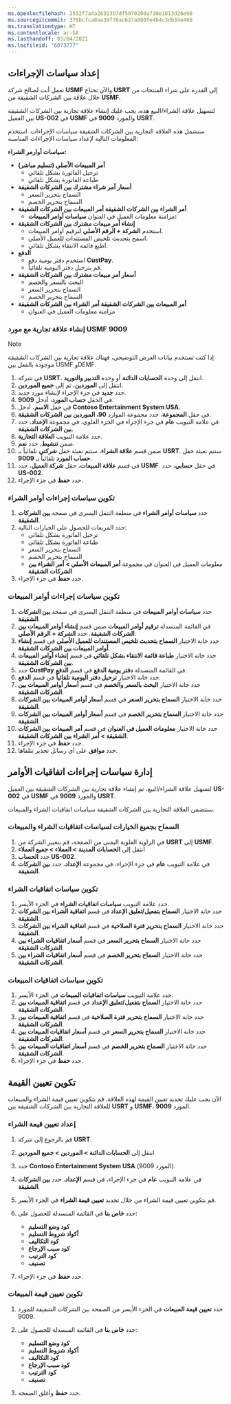 ```yaml
---
ms.openlocfilehash: 2552f7a4a26313b7df597020da730e1813d26e98
ms.sourcegitcommit: 376bcfca0ae39f70ac627a080fe4b4c3db34e466
ms.translationtype: HT
ms.contentlocale: ar-SA
ms.lasthandoff: 03/04/2021
ms.locfileid: "6073777"
---
```


## <a name="set-up-action-policies"></a>إعداد سياسات الإجراءات
 
تعمل أنت لصالح شركة **USMF** والآن تحتاج **USRT** إلى القدرة على شراء المنتجات من خلال علاقة بين الشركات الشقيقة من **USMF**. 

لتسهيل علاقة الشراء/البيع هذه، يجب عليك إنشاء علاقة تجارية بين الشركات الشقيقة بين العميل **US-002** في **USMF** والمورد **9009** في **USRT**.

ستشمل هذه العلاقة التجارية بين الشركات الشقيقة سياسات الإجراءات. استخدم المعلومات التالية لإعداد سياسات الإجراءات المناسبة:

**سياسات أوارمر الشراء:**

-   **أمر المبيعات الأصلي (تسليم مباشر)**
    -   ترحيل الفاتورة بشكل تلقائي
    -   طباعة الفاتورة بشكل تلقائي
-   **أسعار أمر شراء مشترك بين الشركات الشقيقة**
    -   السماح بتحرير السعر
    -   السماح بتحرير الخصم
-   **أمر الشراء بين الشركات الشقيقة أمر المبيعات بين الشركات الشقيقة**
    -   مزامنة معلومات العميل في العنوان **سياسات أوامر المبيعات:**
-   **إنشاء أمر مبيعات مشترك بين الشركات الشقيقة**
    -   استخدم **الشركة + الرقم الأصلي** لترقيم أوامر المبيعات.
    -   اسمح بتحديث تلخيص المستندات للعميل الأصلي.
    -   اطبع قائمة الانتقاء بشكل تلقائي.
-   **الدفع**
    -   استخدم دفتر يومية دفع **CustPay**.
    -   قم بترحيل دفتر اليومية تلقائياً.
-   **أسعار أمر مبيعات مشترك بين الشركات الشقيقة**
    -   البحث بالسعر والخصم
    -   السماح بتحرير السعر
    -   السماح بتحرير الخصم
-   **أمر المبيعات بين الشركات الشقيقة أمر الشراء بين الشركات الشقيقة**
    -   مزامنة معلومات العميل في العنوان

### <a name="create-a-trading-relationship-with-usmf-vendor-9009"></a>إنشاء علاقة تجارية مع مورد USMF 9009 

> [!NOTE] 
> إذا كنت تستخدم بيانات العرض التوضيحي، فهناك علاقة تجارية بين الشركات الشقيقة موجودة بالفعل بين USMF وDEMF. 

1.  في شركة **USRT**، انتقل إلى وحدة **الحسابات الدائنة** أو وحدة **التدبير والتوريد**.
2.  انتقل إلى **الموردين**، ثم إلى **جميع الموردين**.
3.  حدد **جديد** في جزء الإجراء لإنشاء مورد جديد.
4.  في الحقل **حساب المورد**، أدخل **9009**.
5.  في حقل **الاسم**، أدخل **Contoso ‏Entertainment System USA**.
6.  في حقل **المجموعة**، حدد مجموعة الموارد **90، الموردين بين الشركات الشقيقة**.
7.  في علامة التبويب **عام** في جزء الإجراء في الجزء العلوي، في مجموعة **الإعداد**، حدد **بين الشركات الشقيقة**.
8.  حدد علامة التبويب **العلاقة التجارية**.
9.  ضمن **تنشيط**، حدد **نعم**.
10. ضمن قسم **علاقة الشراء**، ستتم تعبئة حقل **شركتي** تلقائياً بـ **USRT**. ستتم تعبئة حقل **حساب المورد** تلقائياً بـ **9009**.
11. في قسم **علاقة المبيعات**، حقل **شركة العميل**، حدد **USMF**. في حقل **حسابي**، حدد **US-002**.
12. حدد **حفظ** في جزء الإجراء.


### <a name="configure-the-purchase-order-action-policies"></a>تكوين سياسات إجراءات أوامر الشراء

1. حدد **سياسات أوامر الشراء** في منطقة التنقل اليسرى في صفحة **بين الشركات الشقيقة**.
2. حدد المربعات للحصول على الخيارات التالية:
    - ترحيل الفاتورة بشكل تلقائي
    - طباعة الفاتورة بشكل تلقائي
    - السماح بتحرير السعر
    - السماح بتحرير الخصم
    - معلومات العميل في العنوان في مجموعة **أمر المبيعات الأصلي > أمر الشراء بين الشركات الشقيقة**
1. حدد **حفظ** في جزء الإجراء. 

### <a name="configure-the-sales-order-action-policies"></a>تكوين سياسات إجراءات أوامر المبيعات

1. حدد **سياسات أوامر المبيعات** في منطقة التنقل اليسرى في صفحة **بين الشركات الشقيقة**.
2. في القائمة المنسدلة **ترقيم أوامر المبيعات** ضمن قسم **إنشاء أوامر المبيعات بين الشركات الشقيقة**، حدد **الشركة + الرقم الأصلي**. 
3. حدد خانة الاختيار **السماح بتحديث تلخيص المستندات للعميل الأصلي‬** في قسم **إنشاء أوامر المبيعات بين الشركات الشقيقة**.
4. حدد خانة الاختيار **طباعة قائمة الانتقاء بشكل تلقائي** في قسم **إنشاء أوامر المبيعات بين الشركات الشقيقة**.
5. حدد **CustPay** في القائمة المنسدلة **دفتر يومية الدفع** في قسم **الدفع**.
6. حدد خانة الاختيار **ترحيل دفتر اليومية تلقائياً** في قسم **الدفع**.
7. حدد خانة الاختيار **البحث بالسعر والخصم‬** في قسم **أسعار أوامر المبيعات بين الشركات الشقيقة**.
8. حدد خانة الاختيار **السماح بتحرير السعر‬‬** في قسم **أسعار أوامر المبيعات بين الشركات الشقيقة**.
9. حدد خانة الاختيار **السماح بتحرير الخصم‬** في قسم **أسعار أوامر المبيعات بين الشركات الشقيقة**.
10. حدد خانة الاختيار **معلومات العميل في العنوان** في قسم **أمر المبيعات بين الشركات الشقيقة > أمر الشراء بين الشركات الشقيقة**.
11. حدد **حفظ** في جزء الإجراء.
12.  حدد **موافق** على أي رسائل تحذير تتلقاها. 


## <a name="manage-order-agreement-action-policies"></a>إدارة سياسات إجراءات اتفاقيات الأوامر
 

لتسهيل علاقة الشراء/البيع، تم إنشاء علاقة تجارية بين الشركات الشقيقة بين العميل **US-002** في **USMF** والمورد **9009** في **USRT**.

ستتضمن العلاقة التجارية بين الشركات الشقيقة سياسات اتفاقيات الشراء والمبيعات.

### <a name="allow-all-options-for-the-purchase-and-sales-agreement-policies"></a>السماح بجميع الخيارات لسياسات اتفاقيات الشراء والمبيعات

1.  في الزاوية العلوية اليمنى من الصفحة، قم بتغيير الشركة من **USRT** إلى **USMF**.
2.  انتقل إلى **الحسابات المدينة > العملاء > جميع العملاء**
4.  حدد **الحساب US-002**.
5.  في علامة التبويب **عام** في جزء الإجراء، في مجموعة **الإعداد**، حدد **بين الشركات الشقيقة**.

### <a name="configure-the-purchase-agreement-policies"></a>تكوين سياسات اتفاقيات الشراء

1.  حدد علامة التبويب **سياسات اتفاقيات الشراء** في الجزء الأيسر.
2.  حدد خانة الاختيار **السماح بتفعيل/تعليق الإعداد** في قسم **اتفاقية الشراء بين الشركات الشقيقة**.
3.  حدد خانة الاختيار **السماح بتحرير فترة الصلاحية** في قسم **اتفاقية الشراء بين الشركات الشقيقة**.
4.  حدد خانة الاختيار **السماح بتحرير السعر‬‬** في قسم **أسعار اتفاقيات الشراء بين الشركات الشقيقة**.
5. حدد خانة الاختيار **السماح بتحرير الخصم** في قسم **أسعار اتفاقيات الشراء بين الشركات الشقيقة**.

### <a name="configure-the-sales-agreement-policies"></a>تكوين سياسات اتفاقيات المبيعات

1. حدد علامة التبويب **سياسات اتفاقيات المبيعات** في الجزء الأيسر.
2. حدد خانة الاختيار **السماح بتفعيل/تعليق الإعداد** في قسم **اتفاقية المبيعات بين الشركات الشقيقة**.
3. حدد خانة الاختيار **السماح بتحرير فترة الصلاحية** في قسم **اتفاقية المبيعات بين الشركات الشقيقة**.
4. حدد خانة الاختيار **السماح بتحرير السعر‬‬** في قسم **أسعار اتفاقيات المبيعات بين الشركات الشقيقة**.
5. حدد خانة الاختيار **السماح بتحرير الخصم‬‬** في قسم **أسعار اتفاقيات المبيعات بين الشركات الشقيقة**.
6. حدد **حفظ** في جزء الإجراء.

## <a name="configure-value-mapping"></a>تكوين تعيين القيمة


الآن يجب عليك تحديد تعيين القيمة لهذه العلاقة. قم بتكوين تعيين قيمة الشراء والمبيعات للعلاقة التجارية بين الشركات الشقيقة بين **USRT** و **USMF**، المورد **9009**.

### <a name="set-up-purchase-value-mapping"></a>إعداد تعيين قيمة الشراء

1.  قم بالرجوع إلى شركة **USRT**.  
1.  انتقل إلى **الحسابات الدائنة > الموردين > جميع الموردين**
3.  حدد **Contoso ‏Entertainment System USA** (المورد 9009).
4.  في علامة التبويب **عام** في جزء الإجراء، في قسم **الإعداد**، حدد **بين الشركات الشقيقة**.
5. قم بتكوين تعيين قيمة الشراء من خلال تحديد **تعيين قيمة الشراء** في الجزء الأيسر.
8. حدد **خاص بنا** في القائمة المنسدلة للحصول على:

    -   **كود وضع التسليم**
    -   **أكواد شروط التسليم**
    -   **كود التكاليف**
    -   **كود سبب الإرجاع**
    -   **كود الترتيب**
    -   **تصنيف**
9. حدد **حفظ** في جزء الإجراء.


### <a name="configure-the-sales-value-mapping"></a>تكوين تعيين قيمة المبيعات

1. حدد **تعيين قيمة المبيعات** في الجزء الأيسر من الصفحة بين الشركات الشقيقة للمورد 9009.
4. حدد **خاص بنا** في القائمة المنسدلة للحصول على:
 
    -   **كود وضع التسليم**
    -   **أكواد شروط التسليم**
    -   **كود التكاليف**
    -   **كود سبب الإرجاع**
    -   **كود الترتيب**
    -   **تصنيف**
5. حدد **حفظ** وأغلق الصفحة.
 
